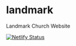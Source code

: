 # landmark
Landmark Church Website

[![Netlify Status](https://api.netlify.com/api/v1/badges/d3568870-5455-4593-b7c3-121fbf17595b/deploy-status)](https://app.netlify.com/sites/distracted-mcclintock-4de884/deploys)
